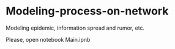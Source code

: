# Modeling-process-on-network
Modeling epidemic, information spread and rumor, etc.

Please, open notebook Main.ipnb
